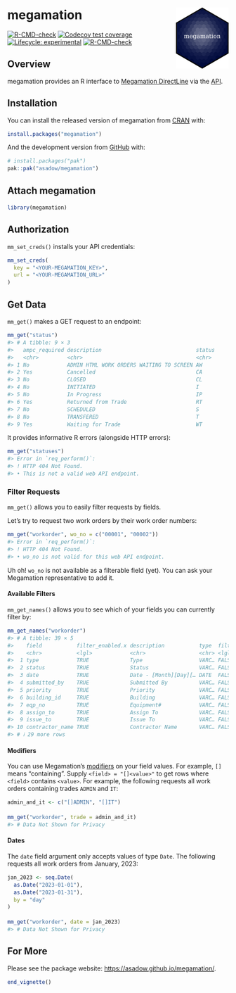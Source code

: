 
# megamation <a href="https://asadow.github.io/megamation/"><img src="man/figures/logo.png" alt="megamation website" align="right" height="139"/></a>

<!-- badges: start -->

[![R-CMD-check](https://github.com/asadow/megamation/actions/workflows/R-CMD-check.yaml/badge.svg)](https://github.com/asadow/megamation/actions/workflows/R-CMD-check.yaml)
[![Codecov test
coverage](https://codecov.io/gh/asadow/megamation/branch/master/graph/badge.svg)](https://app.codecov.io/gh/asadow/megamation?branch=master)
[![Lifecycle:
experimental](https://img.shields.io/badge/lifecycle-experimental-orange.svg)](https://lifecycle.r-lib.org/articles/stages.html#experimental)
[![R-CMD-check](https://github.com/asadow/megamation/actions/workflows/R-CMD-check.yaml/badge.svg)](https://github.com/asadow/megamation/actions/workflows/R-CMD-check.yaml)
<!-- badges: end -->

## Overview

megamation provides an R interface to [Megamation
DirectLine](https://megamation.com/) via the
[API](https://apidocs.megamation.com/).

## Installation

You can install the released version of megamation from
[CRAN](https://cran.r-project.org/) with:

``` r
install.packages("megamation")
```

And the development version from [GitHub](https://github.com/) with:

``` r
# install.packages("pak")
pak::pak("asadow/megamation")
```

## Attach megamation

``` r
library(megamation)
```

## Authorization

`mm_set_creds()` installs your API credentials:

``` r
mm_set_creds(
  key = "<YOUR-MEGAMATION_KEY>",
  url = "<YOUR-MEGAMATION_URL>"
)
```

## Get Data

`mm_get()` makes a GET request to an endpoint:

``` r
mm_get("status")
#> # A tibble: 9 × 3
#>   ampc_required description                              status
#>   <chr>         <chr>                                    <chr> 
#> 1 No            ADMIN HTML WORK ORDERS WAITING TO SCREEN AW    
#> 2 Yes           Cancelled                                CA    
#> 3 No            CLOSED                                   CL    
#> 4 No            INITIATED                                I     
#> 5 No            In Progress                              IP    
#> 6 Yes           Returned from Trade                      RT    
#> 7 No            SCHEDULED                                S     
#> 8 No            TRANSFERED                               T     
#> 9 Yes           Waiting for Trade                        WT
```

It provides informative R errors (alongside HTTP errors):

``` r
mm_get("statuses")
#> Error in `req_perform()`:
#> ! HTTP 404 Not Found.
#> • This is not a valid web API endpoint.
```

### Filter Requests

`mm_get()` allows you to easily filter requests by fields.

Let’s try to request two work orders by their work order numbers:

``` r
mm_get("workorder", wo_no = c("00001", "00002"))
#> Error in `req_perform()`:
#> ! HTTP 404 Not Found.
#> • wo_no is not valid for this web API endpoint.
```

Uh oh! `wo_no` is not available as a filterable field (yet). You can ask
your Megamation representative to add it.

#### Available Filters

`mm_get_names()` allows you to see which of your fields you can
currently filter by:

``` r
mm_get_names("workorder")
#> # A tibble: 39 × 5
#>    field           filter_enabled.x description           type  filter_enabled.y
#>    <chr>           <lgl>            <chr>                 <chr> <lgl>           
#>  1 type            TRUE             Type                  VARC… FALSE           
#>  2 status          TRUE             Status                VARC… FALSE           
#>  3 date            TRUE             Date - [Month][Day][… DATE  FALSE           
#>  4 submitted_by    TRUE             Submitted By          VARC… FALSE           
#>  5 priority        TRUE             Priority              VARC… FALSE           
#>  6 building_id     TRUE             Building              VARC… FALSE           
#>  7 eqp_no          TRUE             Equipment#            VARC… FALSE           
#>  8 assign_to       TRUE             Assign To             VARC… FALSE           
#>  9 issue_to        TRUE             Issue To              VARC… FALSE           
#> 10 contractor_name TRUE             Contractor Name       VARC… FALSE           
#> # ℹ 29 more rows
```

#### Modifiers

You can use Megamation’s [modifiers](https://apidocs.megamation.com/) on
your field values. For example, `[]` means “containing”. Supply
`<field> = "[]<value>"` to get rows where `<field>` contains `<value>`.
For example, the following requests all work orders containing trades
`ADMIN` and `IT`:

``` r
admin_and_it <- c("[]ADMIN", "[]IT")

mm_get("workorder", trade = admin_and_it)
#> # Data Not Shown for Privacy
```

#### Dates

The `date` field argument only accepts values of type `Date`. The
following requests all work orders from January, 2023:

``` r
jan_2023 <- seq.Date(
  as.Date("2023-01-01"),
  as.Date("2023-01-31"),
  by = "day"
)

mm_get("workorder", date = jan_2023)
#> # Data Not Shown for Privacy
```

## For More

Please see the package website: <https://asadow.github.io/megamation/>.

``` r
end_vignette()
```
